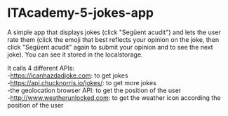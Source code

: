 # ITAcademy-5-jokes-app
A simple app that displays jokes (click "Següent acudit") and lets the user rate them (click the emoji that best reflects your opinion on the joke, then click "Següent acudit" again to submit your opinion and to see the next joke). You can see it stored in the localstorage.

It calls 4 different APIs:
<br>
-https://icanhazdadjoke.com: to get jokes <br>
-https://api.chucknorris.io/jokes/: to get more jokes <br>
-the geolocation browser API: to get the position of the user <br>
-http://www.weatherunlocked.com: to get the weather icon according the position of the user
